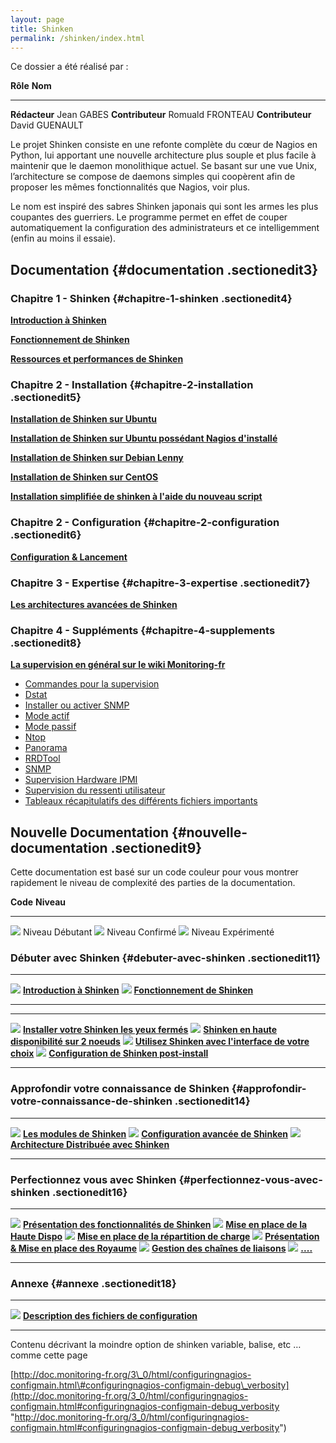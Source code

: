 ```yaml
---
layout: page
title: Shinken
permalink: /shinken/index.html
---
```


Ce dossier a été réalisé par :

  **Rôle**           **Nom**
  ------------------ ------------------
  **Rédacteur**      Jean GABES
  **Contributeur**   Romuald FRONTEAU
  **Contributeur**   David GUENAULT

Le projet Shinken consiste en une refonte complète du cœur de Nagios en
Python, lui apportant une nouvelle architecture plus souple et plus
facile à maintenir que le daemon monolithique actuel. Se basant sur une
vue Unix, l’architecture se compose de daemons simples qui coopèrent
afin de proposer les mêmes fonctionnalités que Nagios, voir plus.

Le nom est inspiré des sabres Shinken japonais qui sont les armes les
plus coupantes des guerriers. Le programme permet en effet de couper
automatiquement la configuration des administrateurs et ce
intelligemment (enfin au moins il essaie).

Documentation {#documentation .sectionedit3}
-------------

### Chapitre 1 - Shinken {#chapitre-1-shinken .sectionedit4}

**[Introduction à
Shinken](shinken-introduction.html "shinken:shinken-introduction")**

**[Fonctionnement de
Shinken](shinken-work.html "shinken:shinken-work")**

**[Ressources et performances de
Shinken](shinken-ressources.html "shinken:shinken-ressources")**

### Chapitre 2 - Installation {#chapitre-2-installation .sectionedit5}

**[Installation de Shinken sur
Ubuntu](shinken-ubuntu-install.html "shinken:shinken-ubuntu-install")**

**[Installation de Shinken sur Ubuntu possédant Nagios
d'installé](shinken-ubuntu-install-with-nagios.html "shinken:shinken-ubuntu-install-with-nagios")**

**[Installation de Shinken sur Debian
Lenny](shinken-debian-install.html "shinken:shinken-debian-install")**

**[Installation de Shinken sur
CentOS](shinken-centos-install.html "shinken:shinken-centos-install")**

**[Installation simplifiée de shinken à l'aide du nouveau
script](http://wiki.monitoring-fr.org/shinken/shinken-install "shinken:shinken-install")**

### Chapitre 2 - Configuration {#chapitre-2-configuration .sectionedit6}

**[Configuration &
Lancement](shinken-architecture-config.html "shinken:shinken-architecture-config")**

### Chapitre 3 - Expertise {#chapitre-3-expertise .sectionedit7}

**[Les architectures avancées de
Shinken](shinken-advanced-architecture.html "shinken:shinken-advanced-architecture")**

### Chapitre 4 - Suppléments {#chapitre-4-supplements .sectionedit8}

**[La supervision en général sur le wiki
Monitoring-fr](../supervision/start.html "supervision:start")**

-   [Commandes pour la
    supervision](../supervision/commands.html "supervision:commands")
-   [Dstat](../supervision/dstat.html "supervision:dstat")
-   [Installer ou activer
    SNMP](../supervision/snmp-install.html "supervision:snmp-install")
-   [Mode actif](../supervision/actif.html "supervision:actif")
-   [Mode passif](../supervision/passif.html "supervision:passif")
-   [Ntop](../supervision/ntop/start.html "supervision:ntop:start")
-   [Panorama](../supervision/links.html "supervision:links")
-   [RRDTool](../supervision/rrdtool.html "supervision:rrdtool")
-   [SNMP](../supervision/snmp.html "supervision:snmp")
-   [Supervision Hardware
    IPMI](../supervision/ipmi.html "supervision:ipmi")
-   [Supervision du ressenti
    utilisateur](../supervision/eue/start.html "supervision:eue:start")
-   [Tableaux récapitulatifs des différents fichiers
    importants](../supervision/important-files.html "supervision:important-files")

Nouvelle Documentation {#nouvelle-documentation .sectionedit9}
----------------------

Cette documentation est basé sur un code couleur pour vous montrer
rapidement le niveau de complexité des parties de la documentation.

  **Code**                                                                                                                                **Niveau**
  --------------------------------------------------------------------------------------------------------------------------------------- --------------------
  [![](../assets/media/shinken/puce_verte.png@w=16)](../_detail/shinken/puce_verte.png@id=shinken%253Astart.html "shinken:puce_verte.png")      Niveau Débutant
  [![](../assets/media/shinken/puce_orange.png@w=16)](../_detail/shinken/puce_orange.png@id=shinken%253Astart.html "shinken:puce_orange.png")   Niveau Confirmé
  [![](../assets/media/shinken/puce_rouge.png@w=16)](../_detail/shinken/puce_rouge.png@id=shinken%253Astart.html "shinken:puce_rouge.png")      Niveau Expérimenté

### Débuter avec Shinken {#debuter-avec-shinken .sectionedit11}

  ------------------------------------------------------------------------------------------------------------------------------------ ----------------------------------------------------------------------------------------
  [![](../assets/media/shinken/puce_verte.png@w=16)](../_detail/shinken/puce_verte.png@id=shinken%253Astart.html "shinken:puce_verte.png")   **[Introduction à Shinken](shinken-introduction.html "shinken:shinken-introduction")**
  [![](../assets/media/shinken/puce_verte.png@w=16)](../_detail/shinken/puce_verte.png@id=shinken%253Astart.html "shinken:puce_verte.png")   **[Fonctionnement de Shinken](shinken-work.html "shinken:shinken-work")**
  ------------------------------------------------------------------------------------------------------------------------------------ ----------------------------------------------------------------------------------------

  ------------------------------------------------------------------------------------------------------------------------------------ ------------------------------------------------------------------------------------------------------------------------------------------------------
  [![](../assets/media/shinken/puce_verte.png@w=16)](../_detail/shinken/puce_verte.png@id=shinken%253Astart.html "shinken:puce_verte.png")   **[Installer votre Shinken les yeux fermés](shinken-10min-start.html "shinken:shinken-10min-start")**
  [![](../assets/media/shinken/puce_verte.png@w=16)](../_detail/shinken/puce_verte.png@id=shinken%253Astart.html "shinken:puce_verte.png")   **[Shinken en haute disponibilité sur 2 noeuds](shinken-ha-2noeuds.html "shinken:shinken-ha-2noeuds")**
  [![](../assets/media/shinken/puce_verte.png@w=16)](../_detail/shinken/puce_verte.png@id=shinken%253Astart.html "shinken:puce_verte.png")   **[Utilisez Shinken avec l'interface de votre choix](shinken-use-ui.html "shinken:shinken-use-ui")**
  [![](../assets/media/shinken/puce_verte.png@w=16)](../_detail/shinken/puce_verte.png@id=shinken%253Astart.html "shinken:puce_verte.png")   **[Configuration de Shinken post-install](http://wiki.monitoring-fr.org/shinken/shinken-post-install-config "shinken:shinken-post-install-config")**
  ------------------------------------------------------------------------------------------------------------------------------------ ------------------------------------------------------------------------------------------------------------------------------------------------------

### Approfondir votre connaissance de Shinken {#approfondir-votre-connaissance-de-shinken .sectionedit14}

  --------------------------------------------------------------------------------------------------------------------------------------- -----------------------------------------------------------------------------------------------------------------------------
  [![](../assets/media/shinken/puce_orange.png@w=16)](../_detail/shinken/puce_orange.png@id=shinken%253Astart.html "shinken:puce_orange.png")   **[Les modules de Shinken](http://wiki.monitoring-fr.org/shinken/shinken-modules "shinken:shinken-modules")**
  [![](../assets/media/shinken/puce_orange.png@w=16)](../_detail/shinken/puce_orange.png@id=shinken%253Astart.html "shinken:puce_orange.png")   **[Configuration avancée de Shinken](http://wiki.monitoring-fr.org/shinken/shinken-modules "shinken:shinken-modules")**
  [![](../assets/media/shinken/puce_orange.png@w=16)](../_detail/shinken/puce_orange.png@id=shinken%253Astart.html "shinken:puce_orange.png")   **[Architecture Distribuée avec Shinken](http://wiki.monitoring-fr.org/shinken/shinken-modules "shinken:shinken-modules")**
  --------------------------------------------------------------------------------------------------------------------------------------- -----------------------------------------------------------------------------------------------------------------------------

### Perfectionnez vous avec Shinken {#perfectionnez-vous-avec-shinken .sectionedit16}

  ------------------------------------------------------------------------------------------------------------------------------------ ------------------------------------------------------------------------------------------------------------------------------------
  [![](../assets/media/shinken/puce_rouge.png@w=16)](../_detail/shinken/puce_rouge.png@id=shinken%253Astart.html "shinken:puce_rouge.png")   **[Présentation des fonctionnalités de Shinken](http://wiki.monitoring-fr.org/shinken/shinken-modules "shinken:shinken-modules")**
  [![](../assets/media/shinken/puce_rouge.png@w=16)](../_detail/shinken/puce_rouge.png@id=shinken%253Astart.html "shinken:puce_rouge.png")   **[Mise en place de la Haute Dispo](http://wiki.monitoring-fr.org/shinken/shinken-modules "shinken:shinken-modules")**
  [![](../assets/media/shinken/puce_rouge.png@w=16)](../_detail/shinken/puce_rouge.png@id=shinken%253Astart.html "shinken:puce_rouge.png")   **[Mise en place de la répartition de charge](http://wiki.monitoring-fr.org/shinken/shinken-modules "shinken:shinken-modules")**
  [![](../assets/media/shinken/puce_rouge.png@w=16)](../_detail/shinken/puce_rouge.png@id=shinken%253Astart.html "shinken:puce_rouge.png")   **[Présentation & Mise en place des Royaume](http://wiki.monitoring-fr.org/shinken/shinken-modules "shinken:shinken-modules")**
  [![](../assets/media/shinken/puce_rouge.png@w=16)](../_detail/shinken/puce_rouge.png@id=shinken%253Astart.html "shinken:puce_rouge.png")   **[Gestion des chaînes de liaisons](http://wiki.monitoring-fr.org/shinken/shinken-modules "shinken:shinken-modules")**
  [![](../assets/media/shinken/puce_rouge.png@w=16)](../_detail/shinken/puce_rouge.png@id=shinken%253Astart.html "shinken:puce_rouge.png")   **[....](http://wiki.monitoring-fr.org/shinken/shinken-modules "shinken:shinken-modules")**
  ------------------------------------------------------------------------------------------------------------------------------------ ------------------------------------------------------------------------------------------------------------------------------------

### Annexe {#annexe .sectionedit18}

  ------------------------------------------------------------------------------------------------------------------------------------ --------------------------------------------------------------------------------------------------------------------------------------------------------
  [![](../assets/media/shinken/puce_verte.png@w=16)](../_detail/shinken/puce_verte.png@id=shinken%253Astart.html "shinken:puce_verte.png")   **[Description des fichiers de configuration](http://wiki.monitoring-fr.org/shinken/shinken-configuration-file "shinken:shinken-configuration-file")**
  ------------------------------------------------------------------------------------------------------------------------------------ --------------------------------------------------------------------------------------------------------------------------------------------------------

Contenu décrivant la moindre option de shinken variable, balise, etc …
comme cette page

[http://doc.monitoring-fr.org/3\_0/html/configuringnagios-configmain.html\#configuringnagios-configmain-debug\_verbosity](http://doc.monitoring-fr.org/3_0/html/configuringnagios-configmain.html#configuringnagios-configmain-debug_verbosity "http://doc.monitoring-fr.org/3_0/html/configuringnagios-configmain.html#configuringnagios-configmain-debug_verbosity")